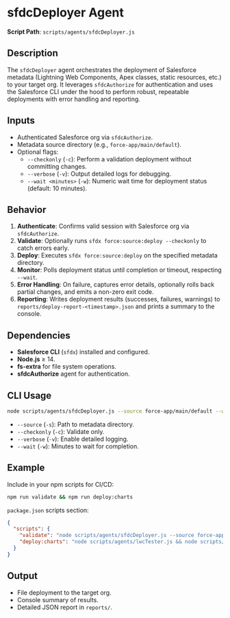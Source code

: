 # sfdcDeployer Agent

**Script Path**: `scripts/agents/sfdcDeployer.js`

## Description

The `sfdcDeployer` agent orchestrates the deployment of Salesforce metadata (Lightning Web Components, Apex classes, static resources, etc.) to your target org. It leverages `sfdcAuthorize` for authentication and uses the Salesforce CLI under the hood to perform robust, repeatable deployments with error handling and reporting.

## Inputs

- Authenticated Salesforce org via `sfdcAuthorize`.
- Metadata source directory (e.g., `force-app/main/default`).
- Optional flags:
  - `--checkonly` (`-c`): Perform a validation deployment without committing changes.
  - `--verbose` (`-v`): Output detailed logs for debugging.
  - `--wait <minutes>` (`-w`): Numeric wait time for deployment status (default: 10 minutes).

## Behavior

1. **Authenticate**: Confirms valid session with Salesforce org via `sfdcAuthorize`.
2. **Validate**: Optionally runs `sfdx force:source:deploy --checkonly` to catch errors early.
3. **Deploy**: Executes `sfdx force:source:deploy` on the specified metadata directory.
4. **Monitor**: Polls deployment status until completion or timeout, respecting `--wait`.
5. **Error Handling**: On failure, captures error details, optionally rolls back partial changes, and emits a non-zero exit code.
6. **Reporting**: Writes deployment results (successes, failures, warnings) to `reports/deploy-report-<timestamp>.json` and prints a summary to the console.

## Dependencies

- **Salesforce CLI** (`sfdx`) installed and configured.
- **Node.js** ≥ 14.
- **fs-extra** for file system operations.
- **sfdcAuthorize** agent for authentication.

## CLI Usage

```bash
node scripts/agents/sfdcDeployer.js --source force-app/main/default --wait 10
```

- `--source` (`-s`): Path to metadata directory.
- `--checkonly` (`-c`): Validate only.
- `--verbose` (`-v`): Enable detailed logging.
- `--wait` (`-w`): Minutes to wait for completion.

## Example

Include in your npm scripts for CI/CD:

```bash
npm run validate && npm run deploy:charts
```

`package.json` scripts section:

```json
{
  "scripts": {
    "validate": "node scripts/agents/sfdcDeployer.js --source force-app/main/default --checkonly",
    "deploy:charts": "node scripts/agents/lwcTester.js && node scripts/agents/sfdcDeployer.js --source force-app/main/default"
  }
}
```

## Output

- File deployment to the target org.
- Console summary of results.
- Detailed JSON report in `reports/`.

